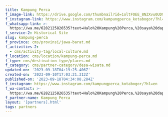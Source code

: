 ```yaml
---
title: Kampung Perca
f_image-link: https://drive.google.com/thumbnail?id=1oltFOEE_8NZXvu0UD9_wC7y_CW8KVrdY
f_instagram-link: https://www.instagram.com/kampungperca_kotabogor/?hl=en
f_whatsapp-link: >-
  https://wa.me/6282125826535?text=Halo%20Kampung%20Perca,%20saya%20dapat%20info%20dari%20@loocale.id%20dan%20punya%20pertanyaan
f_service-2: Historical Site
slug: kampung-perca
f_province: cms/provinsi/jawa-barat.md
f_activities-2:
  - cms/activity-tag/local-culture.md
f_location: cms/location/kampung-perca.md
f_type: cms/destination-type/places.md
f_category: cms/partner-category/desa-wisata.md
updated-on: '2023-09-18T04:19:25.406Z'
created-on: '2023-09-10T17:03:21.312Z'
published-on: '2023-09-18T04:34:08.284Z'
f_instagram: https://www.instagram.com/kampungperca_kotabogor/?hl=en
f_wa-contact: >-
  https://wa.me/6282125826535?text=Halo%20Kampung%20Perca,%20saya%20dapat%20info%20dari%20@loocale.id%20dan%20punya%20pertanyaan
f_partner-name: Kampung Perca
layout: '[partners].html'
tags: partners
---
```



